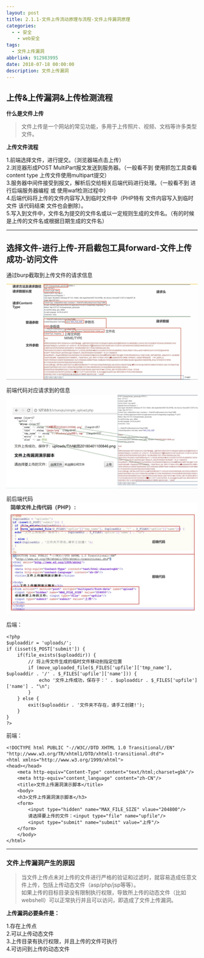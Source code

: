 ```yaml
---
layout: post
title: 2.1.1-文件上传流动原理与流程-文件上传漏洞原理
categories:
  - - 安全
    - web安全
tags: 
  - 文件上传漏洞
abbrlink: 912983995
date: 2018-07-18 00:00:00
description: 文件上传漏洞
---
```


## 上传&上传漏洞&上传检测流程

**什么是文件上传**  

> 文件上传是一个网站的常见功能，多用于上传照片、视频、文档等许多类型文件。

**上传文件流程**  

1.前端选择文件，进行提交。（浏览器端点击上传）  
2.浏览器形成POST MultiPart报文发送到服务器。（一般看不到 使用抓包工具查看content type 上传文件使用multipart提交）  
3.服务器中间件接受到报文，解析后交给相关后端代码进行处理。（一般看不到 进行后端服务器编程 或 使用waf检测过程中）  
4.后端代码将上传的文件内容写入到临时文件中（PHP特有 文件内容写入到临时文件 该代码结束 文件也会删除）。  
5.写入到文件中，文件名为提交的文件名或以一定规则生成的文件名。（有的时候是上传的文件名或根据日期生成的文件名）  

---
选择文件-进行上传-开启截包工具forward-文件上传成功-访问文件  
---

通过burp截取到上传文件的请求信息  

![通过burp截取到上传文件的请求信息](https://raw.githubusercontent.com/tea9/image/master/blog_img/14/01.png)

前端代码对应请求到的信息  
![前端代码对应请求到的信息](https://raw.githubusercontent.com/tea9/image/master/blog_img/14/02.png)

前后端代码  
![前后端代码 ](https://raw.githubusercontent.com/tea9/image/master/blog_img/14/03.png)

后端：

	<?php
	$uploaddir = 'uploads/';
	if (isset($_POST['submit']) {
		if(file_exists($uploaddir)) {
			// 将上传文件生成的临时文件移动到指定位置
			if (move_uploaded_file($_FILES['upfile']['tmp_name'], $uploaddir . '/' . $_FILES['upfile']['name'])) {
				echo '文件上传成功，保存于：' . $uploaddir . $_FILES['upfile']['name'] . "\n";
			}
		} else {
			exit($uploaddir . '文件夹不存在，请手工创建!');
		}
	}
	?>


前端：

	<!DOCTYPE html PUBLIC "-//W3C//DTD XHTML 1.0 Transitional//EN" 
	"http://www.w3.org/TR/xhtml1/DTD/xhtml1-transitional.dtd">
	<html xmlns="http://www.w3.org/1999/xhtml">
	<head></head>
		<meta http-equiv="Content-Type" content="text/html;charset=gbk"/>
		<meta http-equiv="content_language" content="zh-CN"/>
		<title>文件上传漏洞演示脚本</title>
		<body>
		<h3>文件上传漏洞演示脚本</h3>
		<form>
			<input type="hidden" name="MAX_FILE_SIZE" vlaue="204800"/>
			请选择要上传的文件：<input type="file" name="upfile"/>
			<input type="submit" name="submit" value="上传"/>
		</form>
		</body>
	</html>
---

### 文件上传漏洞产生的原因

> 当文件上传点未对上传的文件进行严格的验证和过滤时，就容易造成任意文件上传，包括上传动态文件（asp/php/jsp等等）。   
> 如果上传的目标目录没有限制执行权限，导致所上传的动态文件（比如webshell）可以正常执行并且可以访问，即造成了文件上传漏洞。  

**上传漏洞必要条件是：**

1.存在上传点  
2.可以上传动态文件  
3.上传目录有执行权限，并且上传的文件可执行  
4.可访问到上传的动态文件

